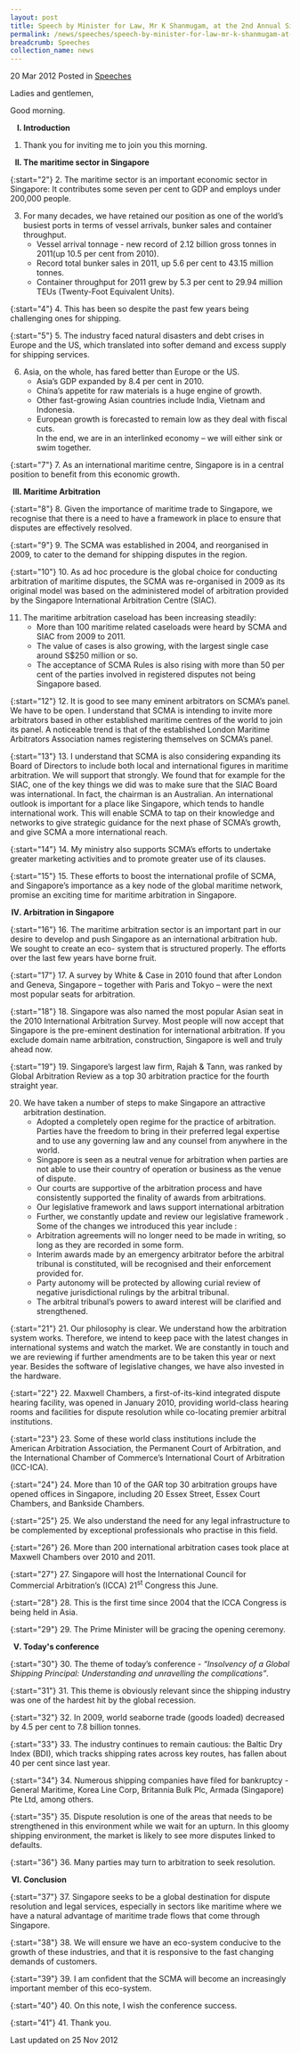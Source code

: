 ```yaml
---
layout: post
title: Speech by Minister for Law, Mr K Shanmugam, at the 2nd Annual Singapore Chamber of Maritime Arbitration (SCMA) Conference
permalink: /news/speeches/speech-by-minister-for-law-mr-k-shanmugam-at-the-2nd-annual-singapore-chamber-of-maritime
breadcrumb: Speeches
collection_name: news
---
```


20 Mar 2012 Posted in [Speeches](/news/speeches)

Ladies and gentlemen,

Good morning.
    

<ol style="list-style-type: upper-roman; font-weight:bold;">
<li>   Introduction</li>
</ol>


1. Thank you for inviting me to join you this morning.

<ol start="2" style="list-style-type: upper-roman; font-weight:bold;">
<li>The maritime sector in Singapore</li>
</ol>

{:start="2"}
2. The maritime sector is an important economic sector in Singapore: It contributes some seven per cent to GDP and employs under 200,000 people.

<ol start="3">
<li>For many decades, we have retained our position as one of the world’s busiest ports in terms of vessel arrivals, bunker sales and container throughput.

<ul>
<li>Vessel arrival tonnage - new record of 2.12 billion gross tonnes in 2011(up 10.5 per cent from 2010).</li>
<li>Record total bunker sales in 2011, up 5.6 per cent to 43.15 million tonnes. </li>
<li>Container throughput for 2011 grew by 5.3 per cent to 29.94 million TEUs (Twenty-Foot Equivalent Units). </li>

</ul>

</li>
</ol>


{:start="4"}
4. This has been so despite the past few years being challenging ones for shipping.

{:start="5"}
5. The industry faced natural disasters and debt crises in Europe and the US, which translated into softer demand and excess supply for shipping services.

<ol start="6">
<li> Asia, on the whole, has fared better than Europe or the US.

<ul>
<li> Asia’s GDP expanded by 8.4 per cent in 2010. </li>

<li>China’s appetite for raw materials is a huge engine of growth. </li>

<li> Other fast-growing Asian countries include India, Vietnam and Indonesia. </li>

<li>European growth is forecasted to remain low as they deal with fiscal cuts. </li>
<li style="list-style-type: none">In the end, we are in an interlinked economy – we will either sink or swim together.</li>
</ul>

</li>
</ol>

{:start="7"}
7. As an international maritime centre, Singapore is in a central position to benefit from this economic growth. 


<ol start="3" style="list-style-type: upper-roman; font-weight:bold;">
<li>Maritime Arbitration</li>
</ol>

{:start="8"}
8. Given the importance of maritime trade to Singapore, we recognise that there is a need to have a framework in place to ensure that disputes are effectively resolved.

{:start="9"}
9. The SCMA was established in 2004, and reorganised in 2009, to cater to the demand for shipping disputes in the region.

{:start="10"}
10. As ad hoc procedure is the global choice for conducting arbitration of maritime disputes, the SCMA was re-organised in 2009 as its original model was based on the administered model of arbitration provided by the Singapore International Arbitration Centre (SIAC).


<ol start="11">
<li>The maritime arbitration caseload has been increasing steadily:

<ul>
<li>More than 100 maritime related caseloads were heard by SCMA and SIAC from 2009 to 2011. </li>

<li>The value of cases is also growing, with the largest single case around S$250 million or so. </li>

<li>The acceptance of SCMA Rules is also rising with more than 50 per cent of the parties involved in registered disputes not being Singapore based.</li>

</ul>
</li>
</ol>


{:start="12"}
12. It is good to see many eminent arbitrators on SCMA’s panel. We have to be open. I understand that SCMA is intending to invite more arbitrators based in other established maritime centres of the world to join its panel. A noticeable trend is that of the established London Maritime Arbitrators Association names registering themselves on SCMA’s panel.

{:start="13"}
13. I understand that SCMA is also considering expanding its Board of Directors to include both local and international figures in maritime arbitration. We will support that strongly. We found that for example for the SIAC, one of the key things we did was to make sure that the SIAC Board was international. In fact, the chairman is an Australian. An international outlook is important for a place like Singapore, which tends to handle international work. This will enable SCMA to tap on their knowledge and networks to give strategic guidance for the next phase of SCMA’s growth, and give SCMA a more international reach. 

{:start="14"}
14. My ministry also supports SCMA’s efforts to undertake greater marketing activities and to promote greater use of its clauses.

{:start="15"}
15. These efforts to boost the international profile of SCMA, and Singapore’s importance as a key node of the global maritime network, promise an exciting time for maritime arbitration in Singapore. 



<ol start="4" style="list-style-type: upper-roman; font-weight:bold;">
<li> Arbitration in Singapore</li>
</ol>

{:start="16"}
16. The maritime arbitration sector is an important part in our desire to develop and push Singapore as an international arbitration hub. We sought to create an eco- system that is structured properly. The efforts over the last few years have borne fruit.

{:start="17"}
17. A survey by White & Case in 2010 found that after London and Geneva, Singapore – together with Paris and Tokyo – were the next most popular seats for arbitration.

{:start="18"}
18. Singapore was also named the most popular Asian seat in the 2010 International Arbitration Survey. Most people will now accept that Singapore is the pre-eminent destination for international arbitration. If you exclude domain name arbitration, construction, Singapore is well and truly ahead now.

{:start="19"}
19. Singapore’s largest law firm, Rajah & Tann, was ranked by Global Arbitration Review as a top 30 arbitration practice for the fourth straight year.

<ol start="20">
<li>We have taken a number of steps to make Singapore an attractive arbitration destination.

<ul>
<li>Adopted a completely open regime for the practice of arbitration. Parties have the freedom to bring in their preferred legal expertise and to use any governing law and any counsel from anywhere in the world. </li>
<li>Singapore is seen as a neutral venue for arbitration when parties are not able to use their country of operation or business as the venue of dispute. </li>
<li>Our courts are supportive of the arbitration process and have consistently supported the finality of awards from arbitrations. </li>
<li>Our legislative framework and laws support international arbitration </li>
<li>Further, we constantly update and review our legislative framework . Some of the changes we introduced this year include : </li>
<li>Arbitration agreements will no longer need to be made in writing, so long as they are recorded in some form. </li>
<li>Interim awards made by an emergency arbitrator before the arbitral tribunal is constituted, will be recognised and their enforcement provided for. </li>
<li>Party autonomy will be protected by allowing curial review of negative jurisdictional rulings by the arbitral tribunal. </li>
<li>The arbitral tribunal’s powers to award interest will be clarified and strengthened. </li>
</ul>

</li>
</ol>

{:start="21"}
21. Our philosophy is clear. We understand how the arbitration system works. Therefore, we intend to keep pace with the latest changes in international systems and watch the market. We are constantly in touch and we are reviewing if further amendments are to be taken this year or next year. Besides the software of legislative changes, we have also invested in the hardware.

{:start="22"}
22. Maxwell Chambers, a first-of-its-kind integrated dispute hearing facility, was opened in January 2010, providing world-class hearing rooms and facilities for dispute resolution while co-locating premier arbitral institutions.

{:start="23"}
23. Some of these world class institutions include the American Arbitration Association, the Permanent Court of Arbitration, and the International Chamber of Commerce’s International Court of Arbitration (ICC-ICA).

{:start="24"}
24. More than 10 of the GAR top 30 arbitration groups have opened offices in Singapore, including 20 Essex Street, Essex Court Chambers, and Bankside Chambers.

{:start="25"}
25. We also understand the need for any legal infrastructure to be complemented by exceptional professionals who practise in this field.

{:start="26"}
26. More than 200 international arbitration cases took place at Maxwell Chambers over 2010 and 2011.

{:start="27"}
27. Singapore will host the International Council for Commercial Arbitration’s (ICCA) 21<sup>st</sup> Congress this June.

{:start="28"}
28. This is the first time since 2004 that the ICCA Congress is being held in Asia.

{:start="29"}
29. The Prime Minister will be gracing the opening ceremony.


<ol start="5" style="list-style-type: upper-roman; font-weight:bold;">
<li>Today's conference</li>
</ol>

{:start="30"}
30. The theme of today’s conference - *“Insolvency of a Global Shipping Principal: Understanding and unravelling the complications”*.

{:start="31"}
31. This theme is obviously relevant since the shipping industry was one of the hardest hit by the global recession.

{:start="32"}
32. In 2009, world seaborne trade (goods loaded) decreased by 4.5 per cent to 7.8 billion tonnes.

{:start="33"}
33. The industry continues to remain cautious: the Baltic Dry Index (BDI), which tracks shipping rates across key routes, has fallen about 40 per cent since last year.

{:start="34"}
34. Numerous shipping companies have filed for bankruptcy - General Maritime, Korea Line Corp, Britannia Bulk Plc, Armada (Singapore) Pte Ltd, among others.

{:start="35"}
35. Dispute resolution is one of the areas that needs to be strengthened in this environment while we wait for an upturn. In this gloomy shipping environment, the market is likely to see more disputes linked to defaults. 

{:start="36"}
36. Many parties may turn to arbitration to seek resolution.


<ol start="6" style="list-style-type: upper-roman; font-weight:bold;">
<li>Conclusion</li>
</ol>

{:start="37"}
37. Singapore seeks to be a global destination for dispute resolution and legal services, especially in sectors like maritime where we have a natural advantage of maritime trade flows that come through Singapore. 

{:start="38"}
38. We will ensure we have an eco-system conducive to the growth of these industries, and that it is responsive to the fast changing demands of customers.

{:start="39"}
39. I am confident that the SCMA will become an increasingly important member of this eco-system.

{:start="40"}
40. On this note, I wish the conference success.

{:start="41"}
41. Thank you. 


<p class="right-side-updated">Last updated on 25 Nov 2012</p>

